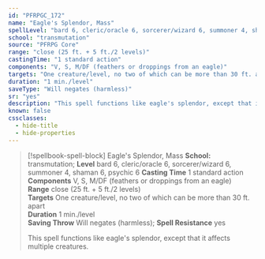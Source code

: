 ```yaml
---
id: "PFRPGC_172"
name: "Eagle's Splendor, Mass"
spellLevel: "bard 6, cleric/oracle 6, sorcerer/wizard 6, summoner 4, shaman 6, psychic 6"
school: "transmutation"
source: "PFRPG Core"
range: "close (25 ft. + 5 ft./2 levels)"
castingTime: "1 standard action"
components: "V, S, M/DF (feathers or droppings from an eagle)"
targets: "One creature/level, no two of which can be more than 30 ft. apart"
duration: "1 min./level"
saveType: "Will negates (harmless)"
sr: "yes"
description: "This spell functions like eagle's splendor, except that it affects multiple creatures."
known: false
cssclasses:
  - hide-title
  - hide-properties
---
```


> [!spellbook-spell-block] Eagle's Splendor, Mass
> **School:** transmutation; **Level** bard 6, cleric/oracle 6, sorcerer/wizard 6, summoner 4, shaman 6, psychic 6
> **Casting Time** 1 standard action  
> **Components** V, S, M/DF (feathers or droppings from an eagle)  
> **Range** close (25 ft. + 5 ft./2 levels)  
> **Targets** One creature/level, no two of which can be more than 30 ft. apart  
> **Duration** 1 min./level  
> **Saving Throw** Will negates (harmless); **Spell Resistance** yes
> 
> This spell functions like eagle's splendor, except that it affects multiple creatures.